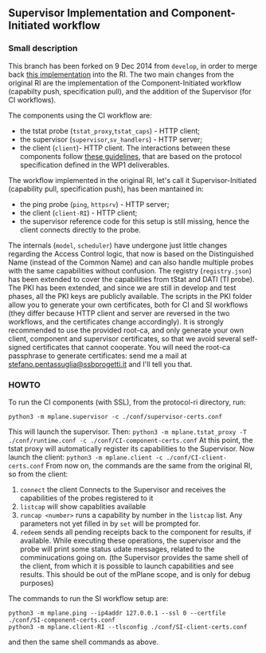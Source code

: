 ## Supervisor Implementation and Component-Initiated workflow

### Small description

This branch has been forked on 9 Dec 2014 from `develop`, in order to merge back [this implementation](https://github.com/stepenta/RI) into the RI.
The two main changes from the original RI are the implementation of the Component-Initiated workflow (capabilty push, specification pull), and the addition of the Supervisor (for CI workflows).

The components using the CI workflow are:
- the tstat probe (`tstat_proxy`,`tstat_caps`) - HTTP client;
- the supervisor (`supervisor`,`sv_handlers`) - HTTP server;
- the client (`client`)- HTTP client.
The interactions between these components follow [these guidelines](https://github.com/finvernizzi/mplane_http_transport), that are based on the protocol specification defined in the WP1 deliverables.

The workflow implemented in the original RI, let's call it Supervisor-Initiated (capability pull, specification push), has been mantained in:
- the ping probe (`ping`, `httpsrv`) - HTTP server;
- the client (`client-RI`) - HTTP client;
- the supervisor reference code for this setup is still missing, hence the client connects directly to the probe.

The internals (`model`, `scheduler`) have undergone just little changes regarding the Access Control logic, that now is based on the Distinguished Name (instead of the Common Name) and can also handle multiple probes with the same capabilities without confusion.
The registry (`registry.json`) has been extended to cover the capabilities from tStat and DATI (TI probe).
The PKI has been extended, and since we are still in develop and test phases, all the PKI keys are publicly available.
The scripts in the PKI folder allow you to generate your own certificates, both for CI and SI workflows (they differ because HTTP client and server are reversed in the two workflows, and the certificates change accordingly). It is strongly recommended to use the provided root-ca, and only generate your own client, component and supervisor certificates, so that we avoid several self-signed certificates that cannot cooperate.
You will need the root-ca passphrase to generate certificates: send me a mail at stefano.pentassuglia@ssbprogetti.it and I'll tell you that.

### HOWTO

To run the CI components (with SSL), from the protocol-ri directory, run:
```export MPLANE_CONF_DIR=./conf
python3 -m mplane.supervisor -c ./conf/supervisor-certs.conf
```
This will launch the supervisor. Then:
```python3 -m mplane.tstat_proxy -T ./conf/runtime.conf -c ./conf/CI-component-certs.conf```
At this point, the tstat proxy will automatically register its capabilities to the Supervisor. Now launch the client:
```python3 -m mplane.client -c ./conf/CI-client-certs.conf```
From now on, the commands are the same from the original RI, so from the client:
1. ```connect``` the client Connects to the Supervisor and receives the capabilities of the probes registered to it
2. ```listcap``` will show capablities available
4. ```runcap <number>``` runs a capability by number in the ```listcap``` list. Any parameters not yet filled in by ```set``` will be prompted for.
5. ```redeem``` sends all pending receipts back to the component for results, if available.
While executing these operations, the supervisor and the probe will print some status udate messages, related to the comminucations going on.
(the Supervisor provides the same shell of the client, from which it is possible to launch capabilities and see results. This should be out of the mPlane scope, and is only for debug purposes)


The commands to run the SI workflow setup are:
```export MPLANE_CONF_DIR=./conf
python3 -m mplane.ping --ip4addr 127.0.0.1 --ssl 0 --certfile ./conf/SI-component-certs.conf
python3 -m mplane.client-RI --tlsconfig ./conf/SI-client-certs.conf
```
and then the same shell commands as above.
```
